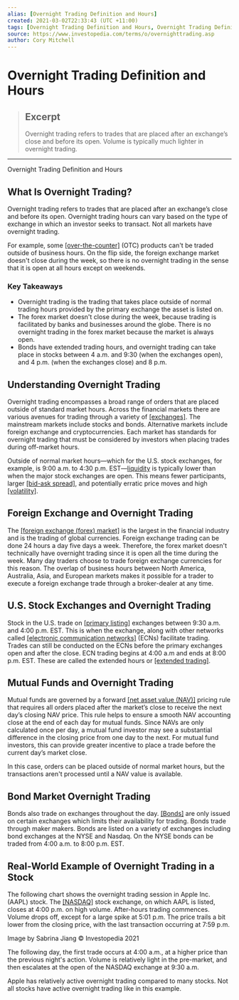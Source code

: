 ```yaml
---
alias: [Overnight Trading Definition and Hours]
created: 2021-03-02T22:33:43 (UTC +11:00)
tags: [Overnight Trading Definition and Hours, Overnight Trading Definition and Hours]
source: https://www.investopedia.com/terms/o/overnighttrading.asp
author: Cory Mitchell
---
```


# Overnight Trading Definition and Hours

> ## Excerpt
> Overnight trading refers to trades that are placed after an exchange’s close and before its open. Volume is typically much lighter in overnight trading.

---

Overnight Trading Definition and Hours
## What Is Overnight Trading?

Overnight trading refers to trades that are placed after an exchange’s close and before its open. Overnight trading hours can vary based on the type of exchange in which an investor seeks to transact. Not all markets have overnight trading.

For example, some [[over-the-counter]](https://www.investopedia.com/terms/o/otc.asp) (OTC) products can't be traded outside of business hours. On the flip side, the foreign exchange market doesn't close during the week, so there is no overnight trading in the sense that it is open at all hours except on weekends.

### Key Takeaways

-   Overnight trading is the trading that takes place outside of normal trading hours provided by the primary exchange the asset is listed on.
-   The forex market doesn't close during the week, because trading is facilitated by banks and businesses around the globe. There is no overnight trading in the forex market because the market is always open.
-   Bonds have extended trading hours, and overnight trading can take place in stocks between 4 a.m. and 9:30 (when the exchanges open), and 4 p.m. (when the exchanges close) and 8 p.m.

## Understanding Overnight Trading

Overnight trading encompasses a broad range of orders that are placed outside of standard market hours. Across the financial markets there are various avenues for trading through a variety of [[exchanges]](https://www.investopedia.com/terms/e/exchange.asp). The mainstream markets include stocks and bonds. Alternative markets include foreign exchange and cryptocurrencies. Each market has standards for overnight trading that must be considered by investors when placing trades during off-market hours.

Outside of normal market hours—which for the U.S. stock exchanges, for example, is 9:00 a.m. to 4:30 p.m. EST—[liquidity](https://www.investopedia.com/terms/l/liquidity.asp) is typically lower than when the major stock exchanges are open. This means fewer participants, larger [[bid-ask spread]](https://www.investopedia.com/terms/b/bid-askspread.asp), and potentially erratic price moves and high [[volatility]](https://www.investopedia.com/terms/v/volatility.asp).

## Foreign Exchange and Overnight Trading

The [[foreign exchange (forex) market]](https://www.investopedia.com/terms/forex/f/foreign-exchange-markets.asp) is the largest in the financial industry and is the trading of global currencies. Foreign exchange trading can be done 24 hours a day five days a week. Therefore, the forex market doesn't technically have overnight trading since it is open all the time during the week. Many day traders choose to trade foreign exchange currencies for this reason. The overlap of business hours between North America, Australia, Asia, and European markets makes it possible for a trader to execute a foreign exchange trade through a broker-dealer at any time.

## U.S. Stock Exchanges and Overnight Trading

Stock in the U.S. trade on [[primary listing]](https://www.investopedia.com/terms/p/primary-listing.asp) exchanges between 9:30 a.m. and 4:00 p.m. EST. This is when the exchange, along with other networks called [[electronic communication networks]](https://www.investopedia.com/terms/e/ecn.asp) (ECNs) facilitate trading. Trades can still be conducted on the ECNs before the primary exchanges open and after the close. ECN trading begins at 4:00 a.m and ends at 8:00 p.m. EST. These are called the extended hours or [[extended trading]](https://www.investopedia.com/terms/e/extended_trading.asp).

## Mutual Funds and Overnight Trading

Mutual funds are governed by a forward [[net asset value (NAV)]](https://www.investopedia.com/terms/n/nav.asp) pricing rule that requires all orders placed after the market’s close to receive the next day’s closing NAV price. This rule helps to ensure a smooth NAV accounting close at the end of each day for mutual funds. Since NAVs are only calculated once per day, a mutual fund investor may see a substantial difference in the closing price from one day to the next. For mutual fund investors, this can provide greater incentive to place a trade before the current day’s market close.

In this case, orders can be placed outside of normal market hours, but the transactions aren't processed until a NAV value is available.

## Bond Market Overnight Trading

Bonds also trade on exchanges throughout the day. [[Bonds]](https://www.investopedia.com/terms/b/bond.asp) are only issued on certain exchanges which limits their availability for trading. Bonds trade through maker makers. Bonds are listed on a variety of exchanges including bond exchanges at the NYSE and Nasdaq. On the NYSE bonds can be traded from 4:00 a.m. to 8:00 p.m. EST.

## Real-World Example of Overnight Trading in a Stock

The following chart shows the overnight trading session in Apple Inc. (AAPL) stock. The [[NASDAQ]](https://www.investopedia.com/terms/n/nasdaq.asp) stock exchange, on which AAPL is listed, closes at 4:00 p.m. on high volume. After-hours trading commences. Volume drops off, except for a large spike at 5:01 p.m. The price trails a bit lower from the closing price, with the last transaction occurring at 7:59 p.m.

Image by Sabrina Jiang © Investopedia 2021

The following day, the first trade occurs at 4:00 a.m., at a higher price than the previous night's action. Volume is relatively light in the pre-market, and then escalates at the open of the NASDAQ exchange at 9:30 a.m.

Apple has relatively active overnight trading compared to many stocks. Not all stocks have active overnight trading like in this example.
